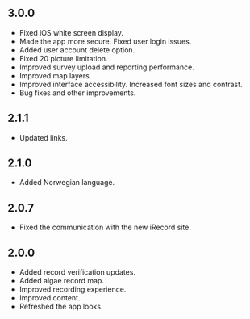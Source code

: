 ## 3.0.0

- Fixed iOS white screen display.
- Made the app more secure. Fixed user login issues.
- Added user account delete option.
- Fixed 20 picture limitation.
- Improved survey upload and reporting performance.
- Improved map layers.
- Improved interface accessibility. Increased font sizes and contrast.
- Bug fixes and other improvements.

## 2.1.1

- Updated links.

## 2.1.0

- Added Norwegian language.

## 2.0.7

- Fixed the communication with the new iRecord site.

## 2.0.0

- Added record verification updates.
- Added algae record map.
- Improved recording experience.
- Improved content.
- Refreshed the app looks.
